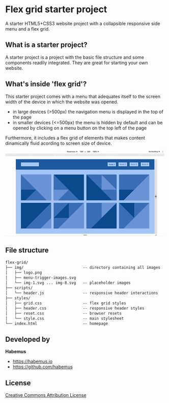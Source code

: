 # Flex grid starter project

A starter HTML5+CSS3 website project with a collapsible responsive side menu and a flex grid.

## What is a starter project?

A starter project is a project with the basic file structure and some components readily integrated. They are great for starting your own website.

## What's inside 'flex grid'?

This starter project comes with a menu that adequates itself to the screen width of the device in which the website was opened.

- in large devices (>500px) the navigation menu is displayed in the top of the page
- in smaller devices (<=500px) the menu is hidden by default and can be opened by clicking on a menu button on the top left of the page

Furthermore, it includes a flex grid of elements that makes content dinamically fluid acording to screen size of device.


![preview](https://github.com/habemus/starter-flex-grid/raw/master/preview.gif "Preview")

## File structure

```
flex-grid/
├── img/                          -- directory containing all images
│   ├── logo.png
│   ├── menu-trigger-images.svg
│   └── img-1.svg ... img-8.svg   -- placeholder images
├── scripts/
│   └── header.js                 -- responsive header interactions
├── styles/
│   ├── grid.css                  -- flex grid styles
│   ├── header.css                -- responsive header styles
│   ├── reset.css                 -- browser resets
│   └── style.css                 -- main stylesheet
└── index.html                    -- homepage
```

## Developed by

**Habemus**

- <https://habemus.io>
- <https://github.com/habemus>

## License

[Creative Commons Attribution License](http://creativecommons.org/licenses/by/2.0/)
